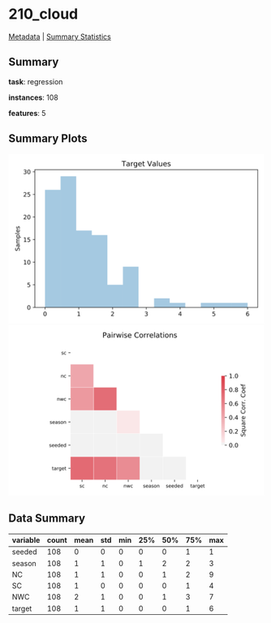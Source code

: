 # 210_cloud

[Metadata](metadata.yaml) | [Summary Statistics](summary_stats.csv)

## Summary

**task**: regression

**instances**: 108

**features**: 5

## Summary Plots

![Labels](label.svg)
![Corr](corr.svg)

## Data Summary

|	variable	|	count	|	mean	|	std	|	min	|	25%	|	50%	|	75%	|	max|
| --- | --- | --- | --- | --- | --- | --- | --- | --- |
|	seeded	|	108	|	0	|	0	|	0	|	0	|	0	|	1	|	1
|	season	|	108	|	1	|	1	|	0	|	1	|	2	|	2	|	3
|	NC	|	108	|	1	|	1	|	0	|	0	|	1	|	2	|	9
|	SC	|	108	|	1	|	0	|	0	|	0	|	0	|	1	|	4
|	NWC	|	108	|	2	|	1	|	0	|	0	|	1	|	3	|	7
|	target	|	108	|	1	|	1	|	0	|	0	|	0	|	1	|	6
